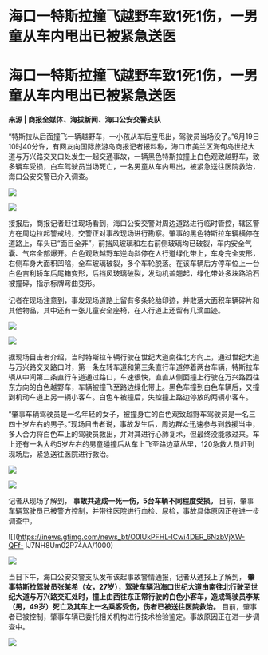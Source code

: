 # 海口一特斯拉撞飞越野车致1死1伤，一男童从车内甩出已被紧急送医

# 海口一特斯拉撞飞越野车致1死1伤，一男童从车内甩出已被紧急送医

**来源 | 商报全媒体、海拔新闻、海口公安交警支队**

“特斯拉从后面撞飞一辆越野车，一小孩从车后座甩出，驾驶员当场没了。”6月19日10时40分许，有网友向国际旅游岛商报记者报料称，海口市美兰区海甸岛世纪大道与万兴路交叉口处发生一起交通事故，一辆黑色特斯拉撞上白色观致越野车，致多辆车受损，白车驾驶员当场死亡，一名男童从车内甩出，被紧急送往医院救治，海口公安交警已介入调查。

![](https://inews.gtimg.com/news_bt/OS2n_UbMxNUGJrN7BoHx6xobz94QqY6B68vPf1j3AEQbUAA/1000)

![](https://inews.gtimg.com/news_bt/OMgP4-_fvjsDRBc5tvrcIDwafKDPJk9ZXA_1yihILw4MwAA/1000)

接报后，商报记者赶往现场看到，海口公安交警对周边道路进行临时管控，辖区警方在周边拉起警戒线，交警正对事故现场进行勘察。肇事的黑色特斯拉车辆横停在道路上，车头已“面目全非”，前挡风玻璃和左右前侧玻璃均已破裂，车内安全气囊、气帘全部爆开。白色观致越野车逆向斜停在人行道绿化带上，车身完全变形，右侧车身大面积凹陷，全车玻璃破裂，多个车轮脱落。在该车辆后方停车位上一台白色吉利轿车后尾箱变形，后挡风玻璃破裂，发动机盖翘起，绿化带处多块路沿石被撞碎，指示标牌弯曲变形。

记者在现场注意到，事发现场道路上留有多条轮胎印迹，并散落大面积车辆碎片和其他物品，其中还有一张儿童安全座椅，在人行道上还留有几滴血迹。

![](https://inews.gtimg.com/news_bt/OTZ5MO5cCzqRHkRlrdKRBZKIOLfnLVk8wI-2yC7tZxsFgAA/1000)

![](https://inews.gtimg.com/news_bt/OYFXtqeHFlDcbWsker6kpqT9wfNeW_2uejDn020CvoDHcAA/1000)

据现场目击者介绍，当时特斯拉车辆行驶在世纪大道南往北方向上，通过世纪大道与万兴路交叉路口时，第一条左转车道和第三条直行车道停着两台车辆，特斯拉车辆从中间第二条直行车道通过路口，车速很快，直直从侧面撞上行驶在万兴路西往东方向的白色越野车，车辆被撞飞至路边绿化带上。黑色车撞到白色车辆后，又撞到机动车道上另一辆小客车。白色车被撞后，失控撞上路边停放的两辆小客车。

“肇事车辆驾驶员是一名年轻的女子，被撞身亡的白色观致越野车驾驶员是一名三四十岁左右的男子。”现场目击者说，事故发生后，周边群众迅速参与到救援当中，多人合力将白色车上的驾驶员救出，并对其进行心肺复术，但最终没能救过来。车上还有一名大约5岁左右的男童碰撞后从车上飞至路边草丛里，120急救人员赶到现场后，紧急送往医院进行救治。

![](https://inews.gtimg.com/news_bt/OYUWE2EXoSzxsSV02loIKfpksvrQ5fnxHYOdos_9D5KLgAA/1000)

![](https://inews.gtimg.com/news_bt/OVqDVBSWO9YaAMYyLNZHCtneL8PZBqJZsYjsCcZ8IwOYkAA/1000)

记者从现场了解到， **事故共造成一死一伤，5台车辆不同程度受损。**
目前，肇事车辆驾驶员已被警方控制，并带往医院进行血检、尿检，事故具体原因正在进一步调查中。

![](https://inews.gtimg.com/news_bt/O0lUkPFHL-ICwi4DER_6NzbVjXW-QFf-
lJ7NH8Um02P74AA/1000)

![](https://inews.gtimg.com/news_bt/Ok2KzJlimNY0ZuVOA25Dy6kt18RvjzbHjxXXwMxrDv1I8AA/1000)

当日下午，海口公安交警支队发布该起事故警情通报，记者从通报上了解到，
**肇事特斯拉驾驶员张某希（女，27岁），驾驶车辆沿海口世纪大道由南往北行驶至世纪大道与万兴路交汇处时，撞上由西往东正常行驶的白色小客车，造成驾驶员李某（男，49岁）死亡及其车上一名乘客受伤，伤者已被送往医院救治。**
目前，肇事者已被控制，肇事车辆已委托相关机构进行技术检验鉴定。事故原因正在进一步调查中。

![](https://inews.gtimg.com/news_bt/Ow872jRgCk46o-c6puqrVA2SfIUHcryhyRiSrzBEXRF_gAA/1000)

